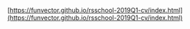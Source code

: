 [https://funvector.github.io/rsschool-2019Q1-cv/index.html](https://funvector.github.io/rsschool-2019Q1-cv/index.html)
